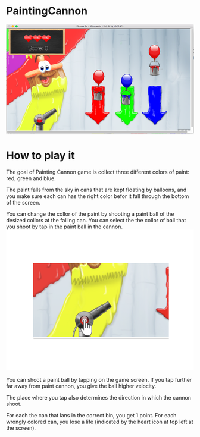 # PaintingCannon

![alt tag](https://github.com/ChungMai/Image/blob/master/PaintingCannonGame.png)


# How to play it
The goal of Painting Cannon game is collect three different colors of paint: red, green and blue. 

The paint falls from the sky in cans that are kept floating by balloons, and you make sure each can has the right color befor it fall through the bottom of the screen. 

You can change the collor of the paint by shooting a paint ball of the desized collors at the falling can. You can select the the collor of ball that you shoot by tap in the paint ball in the cannon.  
![alt tag](https://github.com/ChungMai/Image/blob/master/ChangePaintBall.png)

You can shoot a paint ball by tapping on the game screen. If you tap further far away from paint cannon, you give the ball higher velocity. 

The place where you tap also determines the direction in which the cannon shoot. 

For each the can that lans in the correct bin, you get 1 point. For each wrongly colored can, you lose a life (indicated by the heart icon at top left at the screen).

